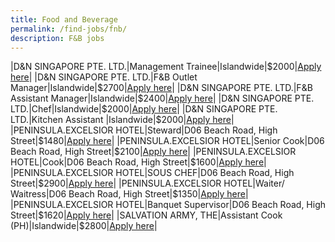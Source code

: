 ```yaml
---
title: Food and Beverage
permalink: /find-jobs/fnb/
description: F&B jobs
---
```

|D&N SINGAPORE PTE. LTD.|Management Trainee|Islandwide|\$2000|[Apply here](https://www.mycareersfuture.gov.sg/job/food-and-beverage/management-trainee-dn-singapore-163e5e8a20deafdc94792cb9b996c0eb)|
|D&N SINGAPORE PTE. LTD.|F&B Outlet Manager|Islandwide|\$2700|[Apply here](https://www.mycareersfuture.gov.sg/job/food-and-beverage/fb-outlet-manager-dn-singapore-4ed8adbcbfbab4b61236e94cf1219d53)|
|D&N SINGAPORE PTE. LTD.|F&B Assistant Manager|Islandwide|\$2400|[Apply here](https://www.mycareersfuture.gov.sg/job/food-and-beverage/fb-assistant-manager-dn-singapore-6725abba8afd9232a4d6b1dd53b85941)|
|D&N SINGAPORE PTE. LTD.|Chef|Islandwide|\$2000|[Apply here](https://www.mycareersfuture.gov.sg/job/food-and-beverage/chef-dn-singapore-fd571a43b05cc26baa1f92dd9386916d)|
|D&N SINGAPORE PTE. LTD.|Kitchen Assistant |Islandwide|\$2000|[Apply here](https://www.mycareersfuture.gov.sg/job/food-and-beverage/kitchen-assistant-dn-singapore-058e548f3adfcc8a0b73aa7c70f0d933)|
|PENINSULA.EXCELSIOR HOTEL|Steward|D06 Beach Road, High Street|\$1480|[Apply here](https://www.mycareersfuture.gov.sg/job/food-and-beverage/steward-peninsulaexcelsior-hotel-208fd9a22ba1e67088b259d15e636b24)|
|PENINSULA.EXCELSIOR HOTEL|Senior Cook|D06 Beach Road, High Street|\$2100|[Apply here](https://www.mycareersfuture.gov.sg/job/food-and-beverage/senior-cook-peninsulaexcelsior-hotel-3ae785cdb00c0b6f7e3620e022a10ca1)|
|PENINSULA.EXCELSIOR HOTEL|Cook|D06 Beach Road, High Street|\$1600|[Apply here](https://www.mycareersfuture.gov.sg/job/food-and-beverage/cook-peninsulaexcelsior-hotel-5dd55fe8d06cb9780424d16b9b57c486)|
|PENINSULA.EXCELSIOR HOTEL|SOUS CHEF|D06 Beach Road, High Street|\$2900|[Apply here](https://www.mycareersfuture.gov.sg/job/food-and-beverage/sous-chef-peninsulaexcelsior-hotel-73088594041fa8bdd604be5b143b48ad)|
|PENINSULA.EXCELSIOR HOTEL|Waiter/ Waitress|D06 Beach Road, High Street|\$1350|[Apply here](https://www.mycareersfuture.gov.sg/job/food-and-beverage/waiter-waitress-peninsulaexcelsior-hotel-9020d547df7e185177665816de3856f5)|
|PENINSULA.EXCELSIOR HOTEL|Banquet Supervisor|D06 Beach Road, High Street|\$1620|[Apply here](https://www.mycareersfuture.gov.sg/job/food-and-beverage/banquet-supervisor-peninsulaexcelsior-hotel-d6691e353374b222d403d38f433ecaee)|
|SALVATION ARMY, THE|Assistant Cook (PH)|Islandwide|\$2800|[Apply here](https://www.mycareersfuture.gov.sg/job/food-and-beverage/assistant-cook-salvation-army-d39cbd5136a4f00a3670bb45b2db903b)|